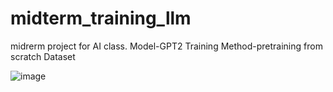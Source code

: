 # midterm_training_llm
midrerm project for AI class.
Model-GPT2
Training Method-pretraining from scratch
Dataset


![image](https://github.com/user-attachments/assets/e6d606cf-c204-4522-89e0-a6a4f4872cc3)
